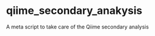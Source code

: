 qiime_secondary_anakysis
========================

A meta script to take care of the Qiime secondary analysis
